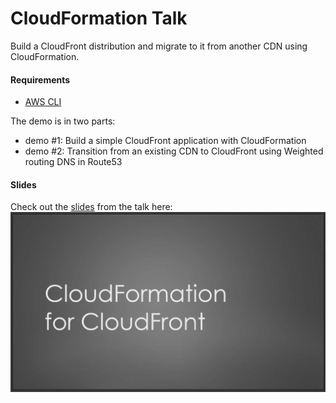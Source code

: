 # CloudFormation Talk
Build a CloudFront distribution and migrate to it from another CDN using CloudFormation.

#### Requirements
* [AWS CLI](https://docs.aws.amazon.com/cli/latest/userguide/installing.html)

The demo is in two parts:
* demo #1: Build a simple CloudFront application with CloudFormation
* demo #2: Transition from an existing CDN to CloudFront using Weighted routing DNS in Route53

#### Slides
Check out the [slides](https://1drv.ms/p/s!Al_H-71CJTZJgY5hUn8vf3POPh6uYg) from the talk here:
[![Slides](./slides.png)](https://1drv.ms/p/s!Al_H-71CJTZJgY5hUn8vf3POPh6uYg)

